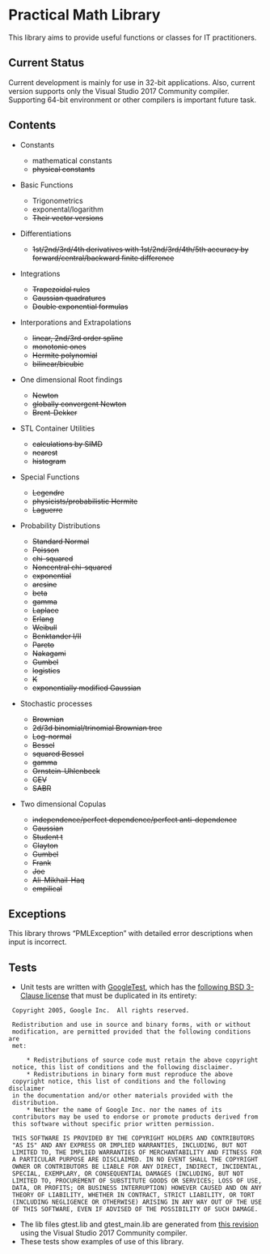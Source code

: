 # Practical Math Library
This library aims to provide useful functions or classes for IT practitioners.


## Current Status
Current development is mainly for use in 32-bit applications.
Also, current version supports only the Visual Studio 2017 Community compiler.
Supporting 64-bit environment or other compilers is important future task.

## Contents
 - Constants
    - mathematical constants
    - ~~physical constants~~
    
 - Basic Functions
    - Trigonometrics
    - exponental/logarithm
    - ~~Their vector versions~~

 - Differentiations
    - ~~1st/2nd/3rd/4th derivatives with 1st/2nd/3rd/4th/5th accuracy by forward/central/backward finite difference~~

 - Integrations
    - ~~Trapezoidal rules~~
    - ~~Gaussian quadratures~~
    - ~~Double exponential formulas~~
    
 - Interporations and Extrapolations
    - ~~linear, 2nd/3rd order spline~~
    - ~~monotonic ones~~
    - ~~Hermite polynomial~~
    - ~~bilinear/bicubic~~

 - One dimensional Root findings
    - ~~Newton~~
    - ~~globally convergent Newton~~
    - ~~Brent-Dekker~~
    
 - STL Container Utilities
    - ~~calculations by SIMD~~
    - ~~nearest~~
    - ~~histogram~~
    
 - Special Functions
    - ~~Legendre~~
    - ~~physicists/probabilistic Hermite~~
    - ~~Laguerre~~
 
 - Probability Distributions
    - ~~Standard Normal~~
    - ~~Poisson~~
    - ~~chi-squared~~
    - ~~Noncentral chi-squared~~
    - ~~exponential~~
    - ~~arcsine~~
    - ~~beta~~
    - ~~gamma~~
    - ~~Laplace~~
    - ~~Erlang~~
    - ~~Weibull~~
    - ~~Benktander I/II~~
    - ~~Pareto~~
    - ~~Nakagami~~
    - ~~Gumbel~~
    - ~~logistics~~
    - ~~K~~
    - ~~exponentially modified Gaussian~~
 
 - Stochastic processes
    - ~~Brownian~~
    - ~~2d/3d binomial/trinomial Brownian tree~~
    - ~~Log-normal~~
    - ~~Bessel~~
    - ~~squared Bessel~~
    - ~~gamma~~
    - ~~Ornstein-Uhlenbeck~~
    - ~~CEV~~
    - ~~SABR~~
    
 - Two dimensional Copulas
    - ~~independence/perfect dependence/perfect anti-dependence~~
    - ~~Gaussian~~
    - ~~Student t~~
    - ~~Clayton~~
    - ~~Gumbel~~
    - ~~Frank~~
    - ~~Joe~~
    - ~~Ali-Mikhail-Haq~~
    - ~~empilical~~

## Exceptions
This library throws “PMLException” with detailed error descriptions when input is incorrect.

## Tests
 - Unit tests are written with [GoogleTest](https://github.com/google/googletest), which has the [following BSD 3-Clause license](https://github.com/google/googletest/blob/master/LICENSE) that must be duplicated in its entirety:
```
 Copyright 2005, Google Inc.  All rights reserved.

 Redistribution and use in source and binary forms, with or without
 modification, are permitted provided that the following conditions are
 met:

     * Redistributions of source code must retain the above copyright
 notice, this list of conditions and the following disclaimer.
     * Redistributions in binary form must reproduce the above
 copyright notice, this list of conditions and the following disclaimer
 in the documentation and/or other materials provided with the
 distribution.
     * Neither the name of Google Inc. nor the names of its
 contributors may be used to endorse or promote products derived from
 this software without specific prior written permission.

 THIS SOFTWARE IS PROVIDED BY THE COPYRIGHT HOLDERS AND CONTRIBUTORS
 "AS IS" AND ANY EXPRESS OR IMPLIED WARRANTIES, INCLUDING, BUT NOT
 LIMITED TO, THE IMPLIED WARRANTIES OF MERCHANTABILITY AND FITNESS FOR
 A PARTICULAR PURPOSE ARE DISCLAIMED. IN NO EVENT SHALL THE COPYRIGHT
 OWNER OR CONTRIBUTORS BE LIABLE FOR ANY DIRECT, INDIRECT, INCIDENTAL,
 SPECIAL, EXEMPLARY, OR CONSEQUENTIAL DAMAGES (INCLUDING, BUT NOT
 LIMITED TO, PROCUREMENT OF SUBSTITUTE GOODS OR SERVICES; LOSS OF USE,
 DATA, OR PROFITS; OR BUSINESS INTERRUPTION) HOWEVER CAUSED AND ON ANY
 THEORY OF LIABILITY, WHETHER IN CONTRACT, STRICT LIABILITY, OR TORT
 (INCLUDING NEGLIGENCE OR OTHERWISE) ARISING IN ANY WAY OUT OF THE USE
 OF THIS SOFTWARE, EVEN IF ADVISED OF THE POSSIBILITY OF SUCH DAMAGE.
```

 - The lib files gtest.lib and gtest_main.lib are generated from [this revision](https://github.com/google/googletest/commit/dfa853b63d17c787914b663b50c2095a0c5b706e) using the Visual Studio 2017 Community compiler.
 - These tests show examples of use of this library.
